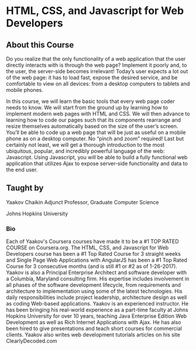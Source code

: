 # HTML, CSS, and Javascript for Web Developers
## About this Course
Do you realize that the only functionality of a web application that the user directly interacts with is through the web page? Implement it poorly and, to the user, the server-side becomes irrelevant! Today’s user expects a lot out of the web page: it has to load fast, expose the desired service, and be comfortable to view on all devices: from a desktop computers to tablets and mobile phones.

In this course, we will learn the basic tools that every web page coder needs to know. We will start from the ground up by learning how to implement modern web pages with HTML and CSS. We will then advance to learning how to code our pages such that its components rearrange and resize themselves automatically based on the size of the user’s screen. You’ll be able to code up a web page that will be just as useful on a mobile phone as on a desktop computer. No “pinch and zoom” required! Last but certainly not least, we will get a thorough introduction to the most ubiquitous, popular, and incredibly powerful language of the web: Javascript. Using Javascript, you will be able to build a fully functional web application that utilizes Ajax to expose server-side functionality and data to the end user.

## Taught by
Yaakov Chaikin
Adjunct Professor, Graduate Computer Science

Johns Hopkins University
### Bio
Each of Yaakov's Coursera courses have made it to be a #1 TOP RATED COURSE on Coursera.org. The HTML, CSS, and Javascript for Web Developers course has been a #1 Top Rated Course for 3 straight weeks and Single Page Web Applications with AngularJS has been a #1 Top Rated Course for 3 consecutive months (and is still #1 or #2 as of 1-26-2017). Yaakov is also a Principal Enterprise Architect and software developer with a Columbia, Maryland consulting firm. His expertise includes involvement in all phases of the software development lifecycle, from requirements and architecture to implementation using some of the latest technologies. His daily responsibilities include project leadership, architecture design as well as coding Web-based applications. Yaakov is an experienced instructor. He has been bringing his real-world experience as a part-time faculty at Johns Hopkins University for over 10 years, teaching Java Enterprise Edition Web Development as well as Rich Internet Applications with Ajax. He has also been hired to give presentations and teach short courses for commercial clients. Yaakov also writes web development tutorials articles on his site ClearlyDecoded.com
